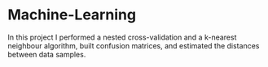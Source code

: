 # Machine-Learning
In this project I performed a nested cross-validation and a k-nearest neighbour algorithm, built confusion matrices, and estimated the distances between data samples.
